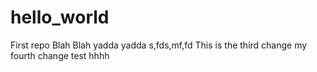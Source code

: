 # hello_world
First repo
Blah Blah
yadda yadda
s,fds,mf,fd
This is the third change
my fourth change
test
hhhh
